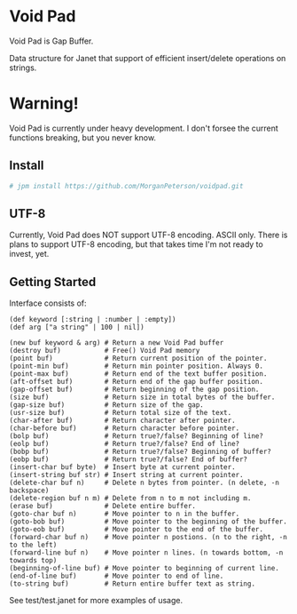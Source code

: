 # Void Pad

Void Pad is Gap Buffer.

Data structure for Janet that support of efficient insert/delete operations on
strings.

# Warning!

Void Pad is currently under heavy development. I don't forsee the current functions
breaking, but you never know.

## Install
```sh
# jpm install https://github.com/MorganPeterson/voidpad.git
```

## UTF-8

Currently, Void Pad does NOT support UTF-8 encoding. ASCII only. There is
plans to support UTF-8 encoding, but that takes time I'm not ready to
invest, yet.

## Getting Started

Interface consists of:

```janet
(def keyword [:string | :number | :empty])
(def arg ["a string" | 100 | nil])

(new buf keyword & arg) # Return a new Void Pad buffer
(destroy buf)           # Free() Void Pad memory
(point buf)             # Return current position of the pointer.
(point-min buf)         # Return min pointer position. Always 0.
(point-max buf)         # Return end of the text buffer position.
(aft-offset buf)        # Return end of the gap buffer position.
(gap-offset buf)        # Return beginning of the gap position.
(size buf)              # Return size in total bytes of the buffer.
(gap-size buf)          # Return size of the gap.
(usr-size buf)          # Return total size of the text.
(char-after buf)        # Return character after pointer.
(char-before buf)       # Return character before pointer.
(bolp buf)              # Return true?/false? Beginning of line?
(eolp buf)              # Return true?/false? End of line?
(bobp buf)              # Return true?/false? Beginning of buffer?
(eobp buf)              # Return true?/false? End of buffer?
(insert-char buf byte)  # Insert byte at current pointer.
(insert-string buf str) # Insert string at current pointer.
(delete-char buf n)     # Delete n bytes from pointer. (n delete, -n backspace)
(delete-region buf n m) # Delete from n to m not including m.
(erase buf)             # Delete entire buffer.
(goto-char buf n)       # Move pointer to n in the buffer.
(goto-bob buf)          # Move pointer to the beginning of the buffer.
(goto-eob buf)          # Move pointer to the end of the buffer.
(forward-char buf n)    # Move pointer n postions. (n to the right, -n to the left)
(forward-line buf n)    # Move pointer n lines. (n towards bottom, -n towards top)
(beginning-of-line buf) # Move pointer to beginning of current line.
(end-of-line buf)       # Move pointer to end of line.
(to-string buf)         # Return entire buffer text as string.
```

See test/test.janet for more examples of usage.
